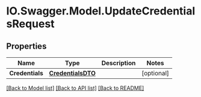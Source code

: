 # IO.Swagger.Model.UpdateCredentialsRequest
## Properties

Name | Type | Description | Notes
------------ | ------------- | ------------- | -------------
**Credentials** | [**CredentialsDTO**](CredentialsDTO.md) |  | [optional] 

[[Back to Model list]](../README.md#documentation-for-models) [[Back to API list]](../README.md#documentation-for-api-endpoints) [[Back to README]](../README.md)

